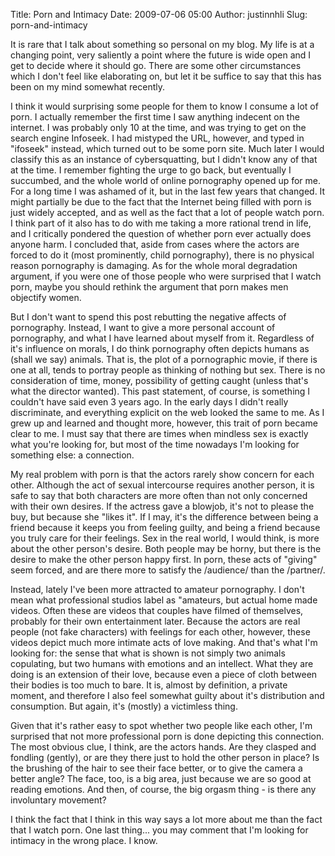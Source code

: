 Title: Porn and Intimacy
Date: 2009-07-06 05:00
Author: justinnhli
Slug: porn-and-intimacy

It is rare that I talk about something so personal on my blog. My life
is at a changing point, very saliently a point where the future is wide
open and I get to decide where it should go. There are some other
circumstances which I don't feel like elaborating on, but let it be
suffice to say that this has been on my mind somewhat recently.

I think it would surprising some people for them to know I consume a lot
of porn. I actually remember the first time I saw anything indecent on
the internet. I was probably only 10 at the time, and was trying to get
on the search engine Infoseek. I had mistyped the URL, however, and
typed in "ifoseek" instead, which turned out to be some porn site. Much
later I would classify this as an instance of cybersquatting, but I
didn't know any of that at the time. I remember fighting the urge to go
back, but eventually I succumbed, and the whole world of online
pornography opened up for me. For a long time I was ashamed of it, but
in the last few years that changed. It might partially be due to the
fact that the Internet being filled with porn is just widely accepted,
and as well as the fact that a lot of people watch porn. I think part of
it also has to do with me taking a more rational trend in life, and I
critically pondered the question of whether porn ever actually does
anyone harm. I concluded that, aside from cases where the actors are
forced to do it (most prominently, child pornography), there is no
physical reason pornography is damaging. As for the whole moral
degradation argument, if you were one of those people who were surprised
that I watch porn, maybe you should rethink the argument that porn makes
men objectify women.

But I don't want to spend this post rebutting the negative affects of
pornography. Instead, I want to give a more personal account of
pornography, and what I have learned about myself from it. Regardless of
it's influence on morals, I do think pornography often depicts humans as
(shall we say) animals. That is, the plot of a pornographic movie, if
there is one at all, tends to portray people as thinking of nothing but
sex. There is no consideration of time, money, possibility of getting
caught (unless that's what the director wanted). This past statement, of
course, is something I couldn't have said even 3 years ago. In the early
days I didn't really discriminate, and everything explicit on the web
looked the same to me. As I grew up and learned and thought more,
however, this trait of porn became clear to me. I must say that there
are times when mindless sex is exactly what you're looking for, but most
of the time nowadays I'm looking for something else: a connection.

My real problem with porn is that the actors rarely show concern for
each other. Although the act of sexual intercourse requires another
person, it is safe to say that both characters are more often than not
only concerned with their own desires. If the actress gave a blowjob,
it's not to please the buy, but because she "likes it". If I may, it's
the difference between being a friend because it keeps you from feeling
guilty, and being a friend because you truly care for their feelings.
Sex in the real world, I would think, is more about the other person's
desire. Both people may be horny, but there is the desire to make the
other person happy first. In porn, these acts of "giving" seem forced,
and are there more to satisfy the /audience/ than the /partner/.

Instead, lately I've been more attracted to amateur pornography. I don't
mean what professional studios label as "amateurs, but actual home made
videos. Often these are videos that couples have filmed of themselves,
probably for their own entertainment later. Because the actors are real
people (not fake characters) with feelings for each other, however,
these videos depict much more intimate acts of love making. And that's
what I'm looking for: the sense that what is shown is not simply two
animals copulating, but two humans with emotions and an intellect. What
they are doing is an extension of their love, because even a piece of
cloth between their bodies is too much to bare. It is, almost by
definition, a private moment, and therefore I also feel somewhat guilty
about it's distribution and consumption. But again, it's (mostly) a
victimless thing.

Given that it's rather easy to spot whether two people like each other,
I'm surprised that not more professional porn is done depicting this
connection. The most obvious clue, I think, are the actors hands. Are
they clasped and fondling (gently), or are they there just to hold the
other person in place? Is the brushing of the hair to see their face
better, or to give the camera a better angle? The face, too, is a big
area, just because we are so good at reading emotions. And then, of
course, the big orgasm thing - is there any involuntary movement?

I think the fact that I think in this way says a lot more about me than
the fact that I watch porn. One last thing... you may comment that I'm
looking for intimacy in the wrong place. I know.

